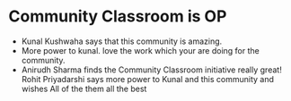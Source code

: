 # Community Classroom is OP

- Kunal Kushwaha says that this community is amazing.
- More power to kunal. love the work which your are doing for the community.
- Anirudh Sharma finds the Community Classroom initiative really great!
Rohit Priyadarshi says more power to Kunal and this community and wishes All of the them all the best
